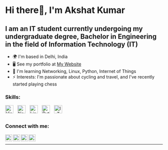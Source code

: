 # Hi there👋, I'm Akshat Kumar


## I am an IT student currently undergoing my undergraduate degree, Bachelor in Engineering in the field of Information Technology (IT)


* 🌍  I'm based in Delhi, India
* 🖥️  See my portfolio at [My Website](http://akshat-aqui.github.io/)
* 🧠  I'm learning Networking, Linux, Python, Internet of Things
* ⚡ Interests: I'm passionate about cycling and travel, and I've recently started playing chess


### Skills:

<img align="left" alt="Visual Studio Code" width="26px" src="https://cdn.jsdelivr.net/gh/devicons/devicon/icons/vscode/vscode-original.svg" style="padding-right:10px;" />
<img align="left" alt="Networking" width="26px" src="" style="padding-right:10px;" />
<img align="left" alt="Linux" width="26px" src="" style="padding-right:10px;" />
<img align="left" alt="Python" width="26px" src="https://raw.githubusercontent.com/danielcranney/readme-generator/main/public/icons/skills/python-colored.svg" style="padding-right:10px;" />
<img align="left" alt="IoT" width="26px" src="" style="padding-right:10px;" />



<br />
<br />

### Connect with me:

[<img align="left" alt="" width="22px" src="https://logos-download.com/wp-content/uploads/2016/02/Twitter_Logo_new.png" />][twitter]
&nbsp;&nbsp;
[<img align="left" alt="" width="22px" src="https://i.pinimg.com/originals/ce/09/3c/ce093c7214ad357bb665cfd2f66a8b6b.png" />][linkedin]
&nbsp;&nbsp;
[<img align="left" alt="" width="22px" src="https://raw.githubusercontent.com/danielcranney/readme-generator/main/public/icons/socials/hashnode.svg" />][hashnode]
&nbsp;&nbsp;
[<img align="left" alt="" width="22px" src="https://assets.epb.com/media/icons/globe-0.png" />][website]
&nbsp;&nbsp;

---
<!--
### 📕 Latest Blog Posts
-->
<!-- BLOG-POST-LIST:START -->
<!--
- [Web Development - HTML ](https://octet3290.github.io/OctetLearnings/Web%20Development/HTML.html)
- [Kubernetes - Managing Kubernetes Applications ](https://octet3290.github.io/OctetLearnings/Kubernetes/kubernetes6.html)
- [Data Structure and Algorithm - Queue in C++ ](https://octet3290.github.io/OctetLearnings/DSA/DSAqueue.html)
- [Data Structure and Algorithm - Stacks in C++ ](https://octet3290.github.io/OctetLearnings/DSA/DSAstacks.html)
- [Introduction to Kubernetes](https://octet3290.github.io/OctetLearnings/Kubernetes/kubernetes1.html)
- [Data Structure and Algorithm - Linked Lists in C++](https://octet3290.github.io/OctetLearnings/DSA/DSALinkedList.html)
- [Data Structure and Algorithm - Sorting in C++](https://octet3290.github.io/OctetLearnings/DSA/DSAnext2.html)

- [Data Structure and Algorithm - Searching in C++](https://octet3290.github.io/OctetLearnings/DSA/DSAnext1.html)

- [Introduction to Data Structure and Algorithm](https://octet3290.github.io/OctetLearnings/DSA/DSAnext.html)

- [Introduction to Docker](https://octet3290.github.io/OctetLearnings/Docker/docker.html)


-->

[website]: https://akshat-aqui.github.io/
[twitter]: https://twitter.com/akshat_aqui
[linkedin]: https://www.linkedin.com/in/akshat-aqui
[hashnode]: https://akshat-aqui.hashnode.dev/

